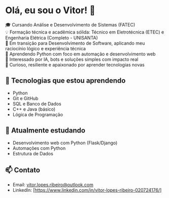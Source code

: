 # Olá, eu sou o Vitor! 👋

🎓 Cursando Análise e Desenvolvimento de Sistemas (FATEC)  
💡 Formação técnica e acadêmica sólida: Técnico em Eletrotécnica (ETEC) e Engenharia Elétrica (Completo - UNISANTA)  
🔁 Em transição para Desenvolvimento de Software, aplicando meu raciocínio lógico e experiência técnica  
🐍 Aprendendo Python com foco em automação e desenvolvimento web  
🤖 Interessado por IA, bots e soluções simples com impacto real  
🧠 Curioso, resiliente e apaixonado por aprender tecnologias novas

## 🚀 Tecnologias que estou aprendendo
- Python
- Git e GitHub
- SQL e Banco de Dados
- C++ e Java (básico)
- Lógica de Programação

## 🌱 Atualmente estudando
- Desenvolvimento web com Python (Flask/Django)
- Automações com Python
- Estrutura de Dados

## 📫 Contato
- Email: vitor.lopes.ribeiro@outlook.com  
- LinkedIn: [https://www.linkedin.com/in/vitor-lopes-ribeiro-020724176/]
